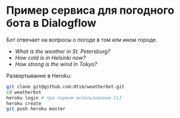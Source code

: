 # Пример сервиса для погодного бота в Dialogflow

Бот отвечает на вопросы о погоде в том или ином городе.

  * _What is the weather in St. Petersburg?_
  * _How cold is in Helsinki now?_
  * _How strong is the wind in Tokyo?_

Развертывание в Heroku:

```bash
git clone git@github.com:dtim/weatherbot.git
cd weatherbot
heroku login # при первом использовании CLI
heroku create
git push heroku master
```
